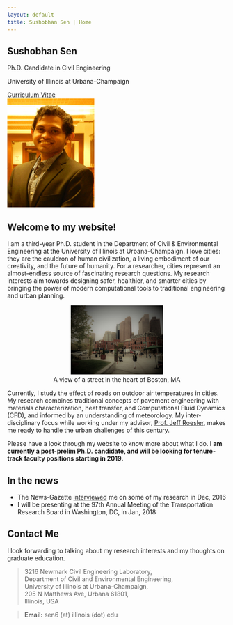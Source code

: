 ```yaml
---
layout: default
title: Sushobhan Sen | Home
---
```


<div class="container">
	<div class="row">
		<div class="col-md-4 banner-custom offset-md-2">
			<h2 class="banner-title">Sushobhan Sen</h2>
			<p>Ph.D. Candidate in Civil Engineering</p>
			<p>University of Illinois at Urbana-Champaign</p>
			<a href="https://github.com/sushobhansen/CV/blob/master/sushobhan-sen-cv.pdf" target="_blank" class="banner-button"><i class="fa fa-cloud-download fa-lg" aria-hidden="true"></i> Curriculum Vitae</a>
		</div><!--col-md-4-->
		<div class="col-md-4 offset-md-2">
			<img src="/images/sen-pro-pic.jpg" alt="sen-pro-pic" height="250px" width="200px" class="img-responsive">
		</div><!--col-md-4-->
	</div><!--row-->
</div><!--container-->

## Welcome to my website!
I am a third-year Ph.D. student in the Department of Civil & Environmental Engineering at the University of Illinois at Urbana-Champaign. I love cities: they are the cauldron of human civilization, a living embodiment of our creativity, and the future of humanity. For a researcher, cities represent an almost-endless source of fascinating research questions. My research interests aim towards designing safer, healthier, and smarter cities by bringing the power of modern computational tools to traditional engineering and urban planning.

<figure style="text-align:center;">
	<img src="/images/boston-street.jpg" width="50%" height="auto" alt="boston-street">
	<figcaption>A view of a street in the heart of Boston, MA</figcaption>
</figure>

Currently, I study the effect of roads on outdoor air temperatures in cities. My research combines traditional concepts of pavement engineering with materials characterization, heat transfer, and Computational Fluid Dynamics (CFD), and informed by an understanding of meteorology. My inter-disciplinary focus while working under my advisor, [Prof. Jeff Roesler](https://cee.illinois.edu/directory/profile/jroesler), makes me ready to handle the urban challenges of this century. 

Please have a look through my website to know more about what I do. **I am currently a post-prelim Ph.D. candidate, and will be looking for tenure-track faculty positions starting in 2019.**

## In the news
- The News-Gazette [interviewed](http://www.news-gazette.com/video/2016-12-23/wired-sushobhan-sen.html) me on some of my research in Dec, 2016
- I will be presenting at the 97th Annual Meeting of the Transportation Research Board in Washington, DC, in Jan, 2018

## Contact Me
I look forwarding to talking about my research interests and my thoughts on graduate education.

>3216 Newmark Civil Engineering Laboratory, <br> 
>Department of Civil and Environmental Engineering, <br> 
University of Illinois at Urbana-Champaign, <br>
>205 N Matthews Ave, Urbana 61801, <br> 
>Illinois, USA

>**Email:** sen6 (at) illinois (dot) edu
